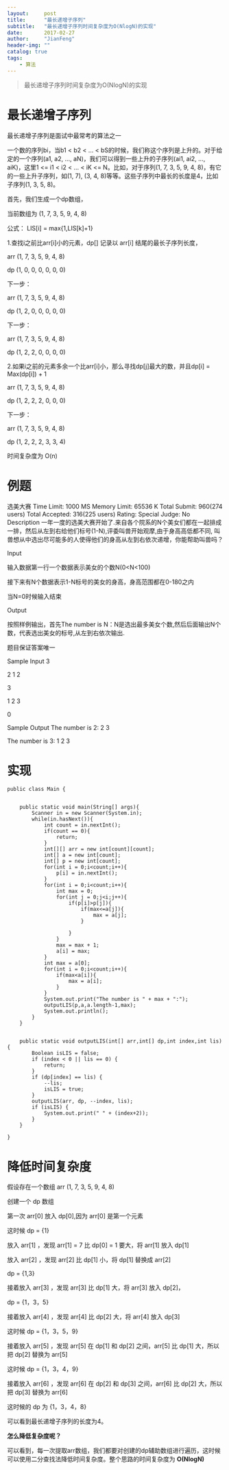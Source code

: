 ```yaml
---
layout:     post
title:      "最长递增子序列"
subtitle:   "最长递增子序列时间复杂度为O(NlogN)的实现"
date:       2017-02-27
author:     "JianFeng"
header-img: ""
catalog: true
tags:
    - 算法
---
```


> 最长递增子序列时间复杂度为O(NlogN)的实现



# 最长递增子序列

最长递增子序列是面试中最常考的算法之一


一个数的序列bi，当b1 < b2 < ... < bS的时候，我们称这个序列是上升的。对于给定的一个序列(a1, a2, ..., aN)，我们可以得到一些上升的子序列(ai1, ai2, ..., aiK)，这里1 <= i1 < i2 < ... < iK <= N。比如，对于序列(1, 7, 3, 5, 9, 4, 8)，有它的一些上升子序列，如(1, 7), (3, 4, 8)等等。这些子序列中最长的长度是4，比如子序列(1, 3, 5, 8)。

首先，我们生成一个dp数组，

当前数组为 (1, 7, 3, 5, 9, 4, 8) 

公式： LIS[i] = max{1,LIS[k]+1}

1.查找i之前比arr[i]小的元素，dp[] 记录以 arr[i] 结尾的最长子序列长度，

arr (1, 7, 3, 5, 9, 4, 8) 

dp  (1, 0, 0, 0, 0, 0, 0)

下一步：

arr (1, 7, 3, 5, 9, 4, 8) 

dp  (1, 2, 0, 0, 0, 0, 0)

下一步：

arr (1, 7, 3, 5, 9, 4, 8) 

dp  (1, 2, 2, 0, 0, 0, 0)

2.如果i之前的元素多余一个比arr[i]小，那么寻找dp[j]最大的数，并且dp[i] = Max(dp[i]) + 1

arr (1, 7, 3, 5, 9, 4, 8) 

dp  (1, 2, 2, 2, 0, 0, 0)

下一步：

arr (1, 7, 3, 5, 9, 4, 8) 

dp  (1, 2, 2, 2, 3, 3, 4)
 
时间复杂度为 O(n)




# 例题

选美大赛
Time Limit: 1000 MS	Memory Limit: 65536 K
Total Submit: 960(274 users)	Total Accepted: 316(225 users)	Rating: 	Special Judge: No
Description
一年一度的选美大赛开始了.来自各个院系的N个美女们都在一起排成一排，然后从左到右给他们标号(1-N),评委叫兽开始观摩,由于身高高低都不同, 叫兽想从中选出尽可能多的人使得他们的身高从左到右依次递增，你能帮助叫兽吗？

Input

输入数据第一行一个数据表示美女的个数N(0<N<100)

接下来有N个数据表示1-N标号的美女的身高，身高范围都在0-180之内

当N=0时候输入结束




Output


按照样例输出，首先The number is N：N是选出最多美女个数,然后后面输出N个数，代表选出美女的标号,从左到右依次输出.

题目保证答案唯一





Sample Input
3

2 1 2

3

1 2 3

0

Sample Output
The number is 2: 2 3

The number is 3: 1 2 3


# 实现

	public class Main {
	
	
	    public static void main(String[] args){
	        Scanner in = new Scanner(System.in);
	        while(in.hasNext()){
	            int count = in.nextInt();
	            if(count == 0){
	                return;
	            }
	            int[][] arr = new int[count][count];
	            int[] a = new int[count];
	            int[] p = new int[count];
	            for(int i = 0;i<count;i++){
	                p[i] = in.nextInt();
	            }
	            for(int i = 0;i<count;i++){
	                int max = 0;
	                for(int j = 0;j<i;j++){
	                    if(p[i]>p[j]){
	                        if(max<=a[j]){
	                            max = a[j];
	                        }
	
	                    }
	                }
	                max = max + 1;
	                a[i] = max;
	            }
	            int max = a[0];
	            for(int i = 0;i<count;i++){
	                if(max<a[i]){
	                    max = a[i];
	                }
	            }
	            System.out.print("The number is " + max + ":");
	            outputLIS(p,a,a.length-1,max);
	            System.out.println();
	        }
	    }
	
	
	    public static void outputLIS(int[] arr,int[] dp,int index,int lis) {
	        Boolean isLIS = false;
	        if (index < 0 || lis == 0) {
	            return;
	        }
	        if (dp[index] == lis) {
	            --lis;
	            isLIS = true;
	        }
	        outputLIS(arr, dp, --index, lis);
	        if (isLIS) {
	            System.out.print(" " + (index+2));
	        }
	    }
	    
	}

# 降低时间复杂度


假设存在一个数组 arr (1, 7, 3, 5, 9, 4, 8)

创建一个 dp 数组

第一次 arr[0] 放入 dp[0],因为 arr[0] 是第一个元素

这时候 dp = {1}

放入 arr[1] ，发现 arr[1] = 7 比 dp[0] = 1 要大，将 arr[1] 放入 dp[1]

放入 arr[2] ，发现 arr[2] 比 dp[1] 小，将 dp[1] 替换成 arr[2]

dp = {1,3}

接着放入 arr[3] ，发现 arr[3] 比 dp[1] 大，将 arr[3] 放入 dp[2]，

dp = {1，3，5}

接着放入 arr[4] ，发现 arr[4] 比 dp[2] 大，将 arr[4] 放入 dp[3]

这时候 dp = {1，3，5，9}

接着放入 arr[5] ，发现 arr[5] 在 dp[1] 和 dp[2] 之间，arr[5] 比 dp[1] 大，所以把 dp[2] 替换为 arr[5]

这时候 dp = {1，3，4，9}

接着放入 arr[6] ，发现 arr[6] 在 dp[2] 和 dp[3] 之间，arr[6] 比 dp[2] 大，所以把 dp[3] 替换为 arr[6]


这时候的 dp 为 {1，3，4，8}

可以看到最长递增子序列的长度为4。

**怎么降低复杂度呢？**

可以看到，每一次提取arr数组，我们都要对创建的dp辅助数组进行遍历，这时候可以使用二分查找法降低时间复杂度。整个思路的时间复杂度为 **O(NlogN)**




 






